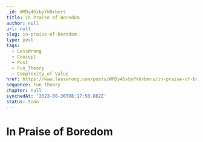 ```yaml
---
_id: WMDy4GxbyYkNrbmrs
title: In Praise of Boredom
author: null
url: null
slug: in-praise-of-boredom
type: post
tags:
  - LessWrong
  - Concept
  - Post
  - Fun_Theory
  - Complexity_of Value
href: https://www.lesswrong.com/posts/WMDy4GxbyYkNrbmrs/in-praise-of-boredom
sequence: Fun Theory
chapter: null
synchedAt: '2022-08-30T08:17:50.862Z'
status: todo
---
```


# In Praise of Boredom
